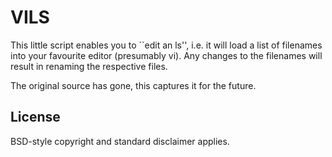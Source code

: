 # VILS

This little script enables you to ``edit an ls'', i.e. it will load a list of
filenames into your favourite editor (presumably vi). Any changes to the
filenames will result in renaming the respective files.

The original source has gone, this captures it for the future.

## License

BSD-style copyright and standard disclaimer applies.

